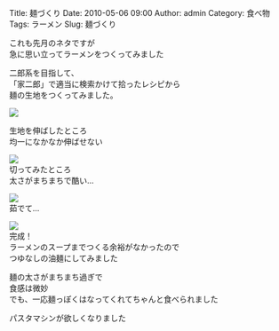 Title: 麺づくり
Date: 2010-05-06 09:00
Author: admin
Category: 食べ物
Tags: ラーメン
Slug: 麺づくり

これも先月のネタですが  
急に思い立ってラーメンをつくってみました

二郎系を目指して、  
「家二郎」で適当に検索かけて拾ったレシピから  
麺の生地をつくってみました。

[![](http://farm5.static.flickr.com/4053/4579496953_0e5178a406_m.jpg)](http://www.flickr.com/photos/46200029@N06/4579496953/)  
  
生地を伸ばしたところ  
均一になかなか伸ばせない

[![](http://farm5.static.flickr.com/4053/4579497185_f584c81ed2_m.jpg)](http://www.flickr.com/photos/46200029@N06/4579497185/)  
切ってみたところ  
太さがまちまちで酷い…

[![](http://farm5.static.flickr.com/4065/4579497419_08e3e8f91b_m.jpg)](http://www.flickr.com/photos/46200029@N06/4579497419/)  
茹でて…

[![](http://farm5.static.flickr.com/4025/4580131400_9e514271e4_m.jpg)](http://www.flickr.com/photos/46200029@N06/4580131400/)  
完成！  
ラーメンのスープまでつくる余裕がなかったので  
つゆなしの油麺にしてみました

麺の太さがまちまち過ぎで  
食感は微妙  
でも、一応麺っぽくはなってくれてちゃんと食べられました

パスタマシンが欲しくなりました

